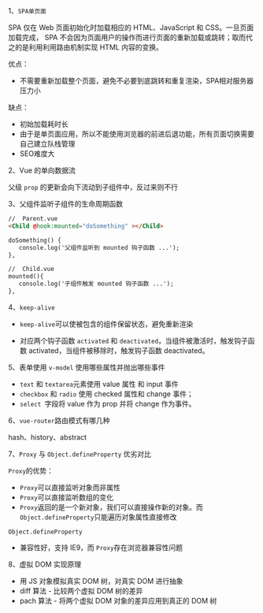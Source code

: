 1、`SPA单页面`

SPA 仅在 Web 页面初始化时加载相应的 HTML、JavaScript 和 CSS。一旦页面加载完成， SPA 不会因为页面用户的操作而进行页面的重新加载或跳转；取而代之的是利用利用路由机制实现 HTML 内容的变换。

优点：

* 不需要重新加载整个页面，避免不必要到底跳转和重复渲染，SPA相对服务器压力小

缺点：

* 初始加载耗时长
* 由于是单页面应用，所以不能使用浏览器的前进后退功能，所有页面切换需要自己建立队栈管理
* SEO难度大



2、Vue 的单向数据流

父级 `prop` 的更新会向下流动到子组件中，反过来则不行



3、父组件监听子组件的生命周期函数

```html
//  Parent.vue
<Child @hook:mounted="doSomething" ></Child>

doSomething() {
   console.log('父组件监听到 mounted 钩子函数 ...');
},

//  Child.vue
mounted(){
   console.log('子组件触发 mounted 钩子函数 ...');
},  
```



4、`keep-alive`

* `keep-alive`可以使被包含的组件保留状态，避免重新渲染

* 对应两个钩子函数 `activated` 和 `deactivated`，当组件被激活时，触发钩子函数 activated，当组件被移除时，触发钩子函数 deactivated。



5、表单使用 `v-model` 使用哪些属性并抛出哪些事件

* `text` 和 `textarea`元素使用 value 属性 和 input 事件
* `checkbox` 和 `radio` 使用 checked 属性和 change 事件；
* `select `字段将 value 作为 prop 并将 change 作为事件。



6、`vue-router`路由模式有哪几种

hash、history、abstract



7、`Proxy` 与 `Object.defineProperty` 优劣对比

`Proxy`的优势：

* `Proxy`可以直接监听对象而非属性
* `Proxy`可以直接监听数组的变化
* `Proxy`返回的是一个新对象，我们可以直接操作新的对象。而 `Object.defineProperty`只能遍历对象属性直接修改

`Object.defineProperty`

* 兼容性好，支持 IE9，而 `Proxy`存在浏览器兼容性问题



8、虚拟 DOM 实现原理

* 用 JS 对象模拟真实 DOM 树，对真实 DOM 进行抽象
* diff 算法 - 比较两个虚拟 DOM 树的差异
* pach 算法 - 将两个虚拟 DOM 对象的差异应用到真正的 DOM 树